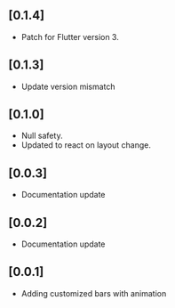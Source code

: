## [0.1.4]

- Patch for Flutter version 3.

## [0.1.3]

- Update version mismatch

## [0.1.0]

- Null safety.
- Updated to react on layout change.

## [0.0.3]

- Documentation update

## [0.0.2]

- Documentation update

## [0.0.1]

- Adding customized bars with animation
